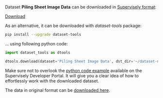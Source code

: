 Dataset **Piling Sheet Image Data** can be downloaded in [Supervisely format](https://developer.supervisely.com/api-references/supervisely-annotation-json-format):

 [Download](https://assets.supervisely.com/remote/eyJsaW5rIjogImZzOi8vYXNzZXRzLzE1OTZfUGlsaW5nIFNoZWV0IEltYWdlIERhdGEvcGlsaW5nLXNoZWV0LWltYWdlLWRhdGEtRGF0YXNldE5pbmphLnRhciIsICJzaWciOiAiNSt4eDV5aWYzQkh0a2RqUFd0QVhha1V1N1RkaHZ5c0RMcXdwbUNwMG1DND0ifQ==)

As an alternative, it can be downloaded with *dataset-tools* package:
``` bash
pip install --upgrade dataset-tools
```

... using following python code:
``` python
import dataset_tools as dtools

dtools.download(dataset='Piling Sheet Image Data', dst_dir='~/dataset-ninja/')
```
Make sure not to overlook the [python code example](https://developer.supervisely.com/getting-started/python-sdk-tutorials/iterate-over-a-local-project) available on the Supervisely Developer Portal. It will give you a clear idea of how to effortlessly work with the downloaded dataset.

The data in original format can be [downloaded here](https://www.kaggle.com/datasets/richiemaskam/piling-sheet-data-2022/download?datasetVersionNumber=1).